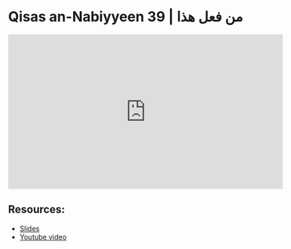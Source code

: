 # Qisas an-Nabiyyeen 39 | من فعل هذا

<iframe width="560" height="315" src="https://www.youtube-nocookie.com/embed/S9tZepI8bhs?start=0" frameborder="0" allow="accelerometer; autoplay; encrypted-media; gyroscope; picture-in-picture" allowfullscreen="allowfullscreen"></iframe><BR>



## Resources:
- [Slides](https://github.com/arshare/resources_balagha_pdfs)
- [Youtube video](https://youtu.be/S9tZepI8bhs)
